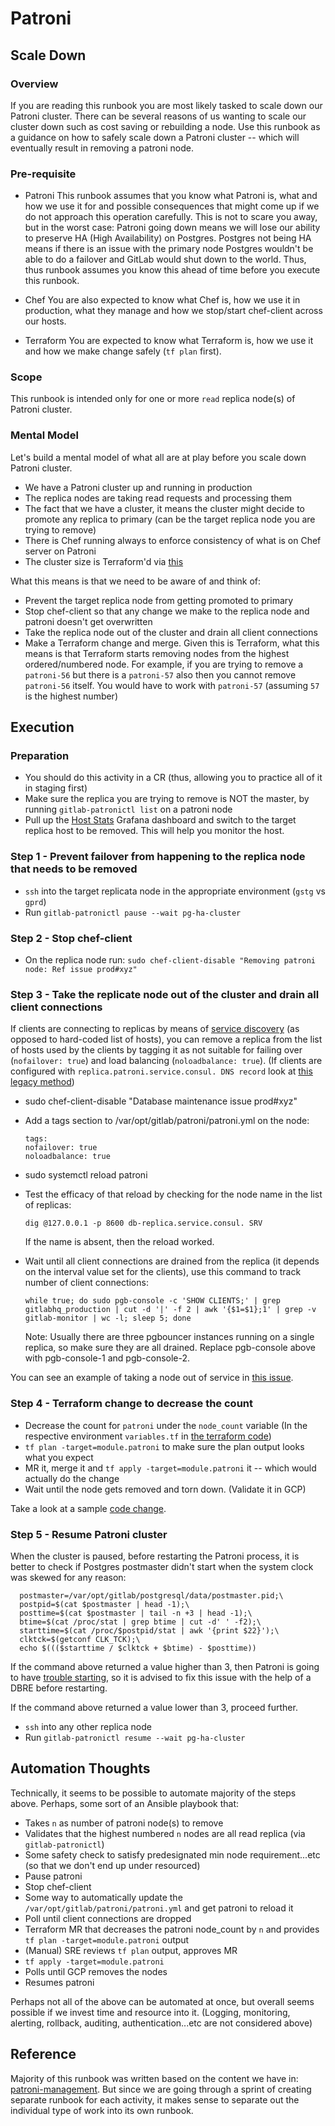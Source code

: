 # Patroni 

## Scale Down

### Overview

If you are reading this runbook you are most likely tasked to scale down our Patroni cluster. There can be several reasons of us wanting to scale our cluster down such as cost saving or rebuilding a node. Use this runbook as a guidance on how to safely scale down a Patroni cluster -- which will eventually result in removing a patroni node. 

### Pre-requisite 

- Patroni
    This runbook assumes that you know what Patroni is, what and how we use it for and possible consequences that might come up if we do not approach this operation carefully. This is not to scare you away, but in the worst case: Patroni going down means we will lose our ability to preserve HA (High Availability) on Postgres. Postgres not being HA means if there is an issue with the primary node Postgres wouldn't be able to do a failover and GitLab would shut down to the world. Thus, thus runbook assumes you know this ahead of time before you execute this runbook. 

- Chef
    You are also expected to know what Chef is, how we use it in production, what they manage and how we stop/start chef-client across our hosts.

- Terraform
    You are expected to know what Terraform is, how we use it and how we make change safely (`tf plan` first).  


### Scope

This runbook is intended only for one or more `read` replica node(s) of Patroni cluster. 

### Mental Model

Let's build a mental model of what all are at play before you scale down Patroni cluster. 

- We have a Patroni cluster up and running in production
- The replica nodes are taking read requests and processing them 
- The fact that we have a cluster, it means the cluster might decide to promote any replica to primary (can be the target replica node you are trying to remove)
- There is Chef running always to enforce consistency of what is on Chef server on Patroni
- The cluster size is Terraform'd via [this](https://ops.gitlab.net/gitlab-com/gitlab-com-infrastructure/-/blob/989d22c9d15b75812d3d116a94513d34428c021e/shared/gstg-gprd/main.tf#L505-533)

What this means is that we need to be aware of and think of:

- Prevent the target replica node from getting promoted to primary
- Stop chef-client so that any change we make to the replica node and patroni doesn't get overwritten
- Take the replica node out of the cluster and drain all client connections
- Make a Terraform change and merge. Given this is Terraform, what this means is that Terraform starts removing nodes from the highest ordered/numbered node. For example, if you are trying to remove a `patroni-56` but there is a `patroni-57` also then you cannot remove `patroni-56` itself. You would have to work with `patroni-57` (assuming `57` is the highest number)

## Execution

### Preparation

- You should do this activity in a CR (thus, allowing you to practice all of it in staging first)
- Make sure the replica you are trying to remove is NOT the master, by running `gitlab-patronictl list` on a patroni node
- Pull up the [Host Stats](https://dashboards.gitlab.net/d/bd2Kl9Imk) Grafana dashboard and switch to the target replica host to be removed. This will help you monitor the host.

### Step 1 - Prevent failover from happening to the replica node that needs to be removed

- `ssh` into the target replicata node in the appropriate environment (`gstg` vs `gprd`)
- Run `gitlab-patronictl pause --wait pg-ha-cluster`

### Step 2 - Stop chef-client

- On the replica node run: `sudo chef-client-disable "Removing patroni node: Ref issue prod#xyz"`

### Step 3 - Take the replicate node out of the cluster and drain all client connections

 If clients are connecting to replicas by means of [service discovery](https://docs.gitlab.com/ee/administration/database_load_balancing.html#service-discovery) (as opposed to hard-coded list of hosts), you can remove a replica from the list of hosts used by the clients by tagging it as not suitable for failing over (`nofailover: true`) and load balancing (`noloadbalance: true`). (If clients are configured with `replica.patroni.service.consul. DNS record` look at [this legacy method](https://gitlab.com/gitlab-com/runbooks/-/blob/master/docs/patroni/patroni-management.md#legacy-method-consul-maintenance))

- sudo chef-client-disable "Database maintenance issue prod#xyz"
- Add a tags section to /var/opt/gitlab/patroni/patroni.yml on the node:

    ```
    tags:
    nofailover: true
    noloadbalance: true
    ```
- sudo systemctl reload patroni
- Test the efficacy of that reload by checking for the node name in the list of replicas:

    ```
    dig @127.0.0.1 -p 8600 db-replica.service.consul. SRV
    ```

    If the name is absent, then the reload worked.


- Wait until all client connections are drained from the replica (it depends on the interval value set for the clients), use this command to track number of client connections:

    ```
    while true; do sudo pgb-console -c 'SHOW CLIENTS;' | grep gitlabhq_production | cut -d '|' -f 2 | awk '{$1=$1};1' | grep -v gitlab-monitor | wc -l; sleep 5; done
    ```

    Note: Usually there are three pgbouncer instances running on a single replica, so make sure they are all drained. Replace pgb-console above with pgb-console-1 and pgb-console-2.


You can see an example of taking a node out of service in [this issue](https://gitlab.com/gitlab-com/gl-infra/production/-/issues/1061).

### Step 4 - Terraform change to decrease the count 

- Decrease the count for `patroni` under the `node_count` variable (In the respective environment `variables.tf` in [the terraform code](https://ops.gitlab.net/gitlab-com/gitlab-com-infrastructure/-/blob/master/environments))
- `tf plan -target=module.patroni` to make sure the plan output looks what you expect
- MR it, merge it and `tf apply -target=module.patroni` it -- which would actually do the change 
- Wait until the node gets removed and torn down. (Validate it in GCP)

Take a look at a sample [code change](https://ops.gitlab.net/gitlab-com/gitlab-com-infrastructure/-/merge_requests/1828).

### Step 5 - Resume Patroni cluster

When the cluster is paused, before restarting the Patroni process, it is better to check if Postgres postmaster didn't start when the system clock was skewed for any reason:

```
  postmaster=/var/opt/gitlab/postgresql/data/postmaster.pid;\
  postpid=$(cat $postmaster | head -1);\
  posttime=$(cat $postmaster | tail -n +3 | head -1);\
  btime=$(cat /proc/stat | grep btime | cut -d' ' -f2);\
  starttime=$(cat /proc/$postpid/stat | awk '{print $22}');\
  clktck=$(getconf CLK_TCK);\
  echo $((($starttime / $clktck + $btime) - $posttime))
```

If the command above returned a value higher than 3, then Patroni is going to have [trouble starting](https://github.com/zalando/patroni/blob/13c88e8b7a27b68e5c554d83d14e5cf640871ccc/patroni/postmaster.py#L55-L58), so it is advised to fix this issue with the help of a DBRE before restarting.

If the command above returned a value lower than 3, proceed further. 

- `ssh` into any other replica node 
- Run `gitlab-patronictl resume --wait pg-ha-cluster`

## Automation Thoughts

Technically, it seems to be possible to automate majority of the steps above. Perhaps, some sort of an Ansible playbook that:

- Takes `n` as number of patroni node(s) to remove
- Validates that the highest numbered `n` nodes are all read replica (via `gitlab-patronictl`)
- Some safety check to satisfy predesignated min node requirement...etc (so that we don't end up under resourced)
- Pause patroni
- Stop chef-client
- Some way to automatically update the `/var/opt/gitlab/patroni/patroni.yml` and get patroni to reload it
- Poll until client connections are dropped
- Terraform MR that decreases the patroni node_count by `n` and provides `tf plan -target=module.patroni` output
- (Manual) SRE reviews `tf plan` output, approves MR 
- `tf apply -target=module.patroni`
- Polls until GCP removes the nodes 
- Resumes patroni

Perhaps not all of the above can be automated at once, but overall seems possible if we invest time and resource into it. (Logging, monitoring, alerting, rollback, auditing, authentication...etc are not considered above)

## Reference

Majority of this runbook was written based on the content we have in: [patroni-management](https://gitlab.com/gitlab-com/runbooks/-/blob/master/docs/patroni/patroni-management.md). But since we are going through a sprint of creating separate runbook for each activity, it makes sense to separate out the individual type of work into its own runbook. 